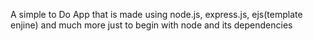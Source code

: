 A simple to Do App that is made using node.js, express.js, ejs(template enjine) 
and much more just to begin with node and its dependencies 

